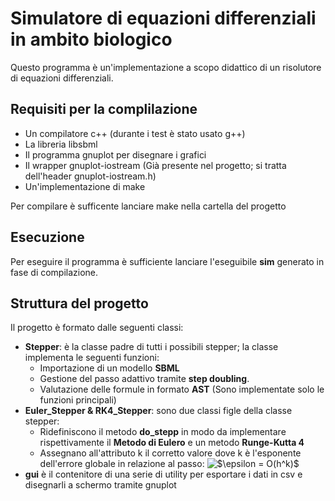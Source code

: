 # Simulatore di equazioni differenziali in ambito biologico

Questo programma è un'implementazione a scopo didattico di un risolutore di equazioni differenziali.

## Requisiti per la complilazione
+ Un compilatore c++ (durante i test è stato usato g++)
+ La libreria libsbml
+ Il programma gnuplot per disegnare i grafici
+ Il wrapper gnuplot-iostream (Già presente nel progetto; si tratta dell'header gnuplot-iostream.h)
+ Un'implementazione di make

Per compilare è sufficente lanciare make nella cartella del progetto

## Esecuzione
Per eseguire il programma è sufficiente lanciare l'eseguibile __sim__ generato in fase di compilazione.

## Struttura del progetto
Il progetto è formato dalle seguenti classi:
+ **Stepper**: è la classe padre di tutti i possibili stepper; la classe implementa le seguenti funzioni:
	+ Importazione di un modello **SBML** 
	+ Gestione del passo adattivo tramite **step doubling**.
	+ Valutazione delle formule in formato **AST** (Sono implementate solo le funzioni principali)
+ **Euler_Stepper & RK4_Stepper**: sono due classi figle della classe stepper:
	+ Ridefiniscono il metodo **do_stepp** in modo da implementare rispettivamente il **Metodo di Eulero**
	  e un metodo **Runge-Kutta 4**
	+ Assegnano all'attributo k il corretto valore dove k è l'esponente dell'errore globale in relazione al passo:
		<img src="https://latex.codecogs.com/gif.latex?$\epsilon&space;=&space;O(h^k)$" title="$\epsilon = O(h^k)$" />
+ **gui** è il contenitore di una serie di utility per esportare i dati in csv e disegnarli a schermo tramite gnuplot


